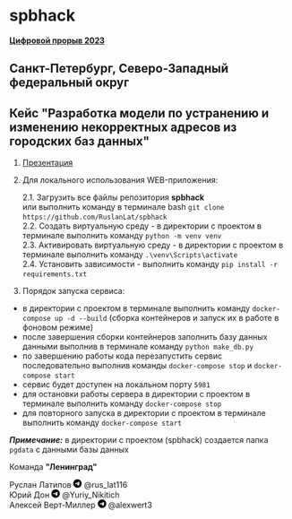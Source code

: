 # spbhack

[**Цифровой прорыв 2023**](https://hacks-ai.ru/hackathons.html?eventId=969079)

## Санкт-Петербург, Северо-Западный федеральный округ

## Кейс "Разработка модели по устранению и изменению некорректных адресов из городских баз данных"

1. [Презентация](https://github.com/RuslanLat/spbhack/blob/main/presentation.pptx)

2. Для локального использования WEB-приложения: 

    2.1. Загрузить все файлы репозитория **spbhack** \
    или выполнить команду в терминале bash ```git clone https://github.com/RuslanLat/spbhack``` \
    2.2. Создать виртуальную среду - в директории с проектом в терминале выполнить команду ```python -m venv venv``` \
    2.3. Активировать виртуальную среду - в директории с проектом в терминале выполнить команду ```.\venv\Scripts\activate``` \
    2.4. Установить зависимости - выполнить команду ```pip install -r requirements.txt```

3. Порядок запуска сервиса:
* в директории с проектом в терминале выполнить команду ```docker-compose up -d --build``` (сборка контейнеров и запуск их в работе в фоновом режиме)
* после завершения сборки контейнеров заполнить базу данных данными выполнив в терминале команду ```python make_db.py```
* по завершению работы кода перезапустить сервис последовательно выполнив команды ```docker-compose stop``` и ```docker-compose start``` 
* сервис будет доступен на локальном порту ```5981```
* для остановки работы сервера в директории с проектом в терминале выполнить команду ```docker-compose stop```
* для повторного запуска в директории с проектом в терминале выполнить команду ```docker-compose start``` 

***Примечание:*** в директории с проектом (spbhack) создается папка ```pgdata``` с данными базы данных





Команда **"Ленинград"** 


Руслан Латипов <img src='images/telegram_logo.png' width='15'> @rus_lat116 \
Юрий Дон <img src='images/telegram_logo.png' width='15'> @Yuriy_Nikitich \
Алексей Верт-Миллер <img src='images/telegram_logo.png' width='15'> @alexwert3